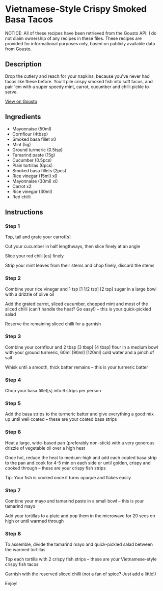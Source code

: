 # Vietnamese-Style Crispy Smoked Basa Tacos 

NOTICE: All of these recipes have been retrieved from the Gousto API. I do not claim ownership of any recipes in these files. These recipes are provided for informational purposes only, based on publicly available data from Gousto.

## Description

Drop the cutlery and reach for your napkins, because you've never had tacos like these before. You'll pile crispy smoked fish into soft tacos, and pair 'em with a super speedy mint, carrot, cucumber and chilli pickle to serve. 


[View on Gousto](https://www.gousto.co.uk/recipes/cookbook/vietnamese-style-crispy-smoked-basa-tacos)

## Ingredients

- Mayonnaise (50ml)
- Cornflour (4tbsp)
- Smoked basa fillet x0
- Mint (5g)
- Ground turmeric (0.5tsp)
- Tamarind paste (15g)
- Cucumber (0.5pcs)
- Plain tortillas (6pcs)
- Smoked basa fillets (2pcs)
- Rice vinegar (15ml) x0
- Mayonnaise (30ml) x0
- Carrot x2
- Rice vinegar (30ml)
- Red chilli

## Instructions


### Step 1

Top, tail and grate your carrot[s]

Cut your cucumber in half lengthways, then slice finely at an angle

Slice your red chilli[es] finely

Strip your mint leaves from their stems and chop finely, discard the stems


### Step 2

Combine your rice vinegar and 1 tsp <span class="text-purple">[1 1/2 tsp]</span> <span class="text-danger">[2 tsp]</span> sugar in a large bowl with a drizzle of olive oil

Add the grated carrot, sliced cucumber, chopped mint and most of the sliced chilli (can't handle the heat? Go easy!) – this is your quick-pickled salad

Reserve the remaining sliced chilli for a garnish


### Step 3

Combine your cornflour and 2 tbsp <span class="text-purple">[3 tbsp]</span> <span class="text-danger">[4 tbsp]</span> flour in a medium bowl with your ground turmeric, 60ml <span class="text-purple">[90ml]</span> <span class="text-danger">[120ml]</span> cold water and a pinch of salt

Whisk until a smooth, thick batter remains – this is your turmeric batter


### Step 4

Chop your basa fillet[s] into 6 strips per person


### Step 5

Add the basa strips to the turmeric batter and give everything a good mix up until well coated – these are your coated basa strips


### Step 6

Heat a large, wide-based pan (preferably non-stick) with a very generous drizzle of vegetable oil over a high heat

Once hot, reduce the heat to medium-high and add each coated basa strip to the pan and cook for 4-5 min on each side or until golden, crispy and cooked through – these are your crispy fish strips

Tip: Your fish is cooked once it turns opaque and flakes easily


### Step 7

Combine your mayo and tamarind paste in a small bowl – this is your tamarind mayo

Add your tortillas to a plate and pop them in the microwave for 20 secs on high or until warmed through

### Step 8

To assemble, divide the tamarind mayo and quick-pickled salad between the warmed tortillas

Top each tortilla with 2 crispy fish strips – these are your Vietnamese-style crispy fish tacos

Garnish with the reserved sliced chilli (not a fan of spice? Just add a little!)

Enjoy!

